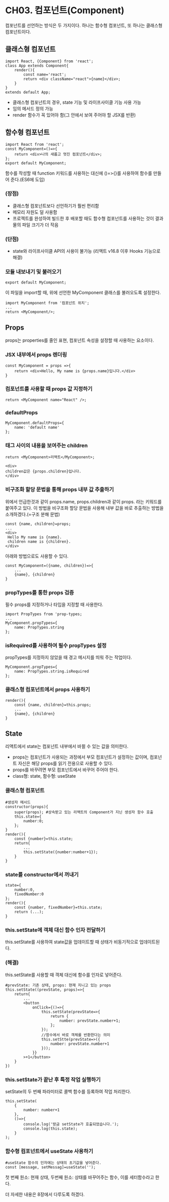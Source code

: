 # CH03. 컴포넌트(Component)

컴포넌트를 선언하는 방식은 두 가지이다. 하나는 함수형 컴포넌트, 또 하나는 클래스형 컴포넌트이다. 

## 클래스형 컴포넌트

```
import React, {Component} from 'react';
class App extends Component{
    render(){
        const name='react';
        return <div className="react">{name}</div>;
    }
}
extends default App;
```
- 클래스형 컴포넌트의 경우, state 기능 및 라이프사이클 기능 사용 가능
- 임의 메서드 정의 가능
- render 함수가 꼭 있어야 함(그 안에서 보여 주어야 할 JSX를 반환)

## 함수형 컴포넌트
```
import React from 'react';
const MyComponent=()=>{
    return <div>나의 새롭고 멋진 컴포넌트</div>;
};
export default MyComponent;
```
함수를 작성할 때 function 키워드를 사용하는 대신에 ()=>{}를 사용하여 함수를 만들어 준다.(ES6에 도입)
### (장점)
- 클래스형 컴포넌트보다 선언하기가 훨씬 편리함
- 메모리 자원도 덜 사용함
- 프로젝트를 완성하여 빌드한 후 배포할 때도 함수형 컴포넌트를 사용하는 것이 결과물의 파일 크기가 더 작음
### (단점)
- state와 라이프사이클 API의 사용이 불가능 (리액트 v16.8 이후 Hooks 기능으로 해결)

### 모듈 내보내기 및 불러오기
```
export default MyComponent;
```
이 파일을 import할 때, 위에 선언한 MyComponent 클래스를 불러오도록 설정한다.
```
import MyComponent from '컴포넌트 위치';
...
return <MyComponent/>;
```

## Props
props는 properties를 줄인 표현, 컴포넌트 속성을 설정할 때 사용하는 요소이다.
### JSX 내부에서 props 렌더링
```
const MyComponent = props =>{
    return <div>Hello, My name is {props.name}입니다.</div>
}
```
### 컴포넌트를 사용할 때 props 값 지정하기
```
return <MyComponent name="React" />;
```
### defaultProps
```
MyComponent.defaultProps={
    name: 'default name'
};
```
### 태그 사이의 내용을 보여주는 children
```
return <MyComponent>리액트</MyComponent>;
```
```
<div>
children값은 {props.children}입니다. 
</div>
```
### 비구조화 할당 문법을 통해 props 내부 값 추출하기
위에서 언급한것과 같이 props.name, props.children과 같이 props. 라는 키워드를 붙여주고 있다. 이 방법을 비구조화 할당 문법을 사용해 내부 값을 바로 추출하는 방법을 소개하겠다.(=구조 분해 문법)
```
const {name, children}=props;
...
<div>
 Hello My name is {name}. 
 children name is {children}.
</div>
```
아래와 방법으로도 사용할 수 있다.
```
const MyComponent=({name, children})=>{
    ...
    {name}, {children}
}
```
### propTypes를 통한 props 검증
필수 props를 지정하거나 타입을 지정할 때 사용한다.
```
import PropTypes from 'prop-types;
...
MyComponent.propTypes={
    name: PropTypes.string
};

```
### isRequired를 사용하여 필수 propTypes 설정
propTypes를 지정하지 않았을 때 경고 메시지를 띄워 주는 작업이다.
```
MyComponent.propTypes={
    name: PropTypes.string.isRequired
};
```
### 클래스형 컴포넌트에서 props 사용하기
```
render(){
    const {name, children}=this.props;
    ...
    {name}, {children}
}
```

## State
리액트에서 state는 컴포넌트 내부에서 바뀔 수 있는 값을 의미한다.
- props는 컴포넌트가 사용되는 과정에서 부모 컴포넌트가 설정하는 값이며, 컴포넌트 자신은 해당 props를 읽기 전용으로 사용할 수 있다.
- props를 바꾸려면 부모 컴포넌트에서 바꾸어 주어야 한다.
- class형: state, 함수형: useState

### 클래스형 컴포넌트
```
#생성자 메서드
constructor(props){
    super(props); #상속받고 있는 리액트의 Component가 지닌 생성자 함수 호출
    this.state={
        number:0;
    };
}
render(){
    const {number}=this.state;
    return{
        ...
        this.setState({number:number+1});
    }
}
```
### state를 constructor에서 꺼내기
```
state={
    number:0,
    fixedNumber:0
};
render(){
    const {number, fixedNumber}=this.state;
    return (...);
}
```
### this.setState에 객체 대신 함수 인자 전달하기
this.setState를 사용하여 state값을 업데이트할 때 상태가 비동기적으로 업데이트된다.
### (해결)
this.setState를 사용할 때 객체 대신에 함수를 인자로 넣어준다.
```
#prevState: 기존 상태, props: 현재 지니고 있는 props
this.setState((prevState, props)=>{
    return{
        ...
        <button
            onClick={()=>{
                this.setState(prevState=>{
                    return {
                        number: prevState.number+1;
                    };
                });
                //함수에서 바로 객체를 반환한다는 의미
                this.setStte(prevState=>({
                    number: prevState.number+1
                }));
            }}
        >+1</button>
    }
})
```
### this.setState가 끝난 후 특정 작업 실행하기
setState의 두 번째 파라미터로 콜백 함수를 등록하여 작업 처리한다.
```
this.setState(
    {
        number: number+1
    },
    ()=>{
        console.log('방금 setState가 호출되었습니다.');
        console.log(this.state);
    }
);
```
### 함수형 컴포넌트에서 useState 사용하기
```
#useState 함수의 인자에는 상태의 초기값을 넣어준다.
const [message, setMessag]=useState('');
```
첫 번째 원소: 현재 상태, 두번째 원소: 상태를 바꾸어주는 함수, 이를 세터함수라고 한다.

더 자세한 내용은 8장에서 다루도록 하겠다.



